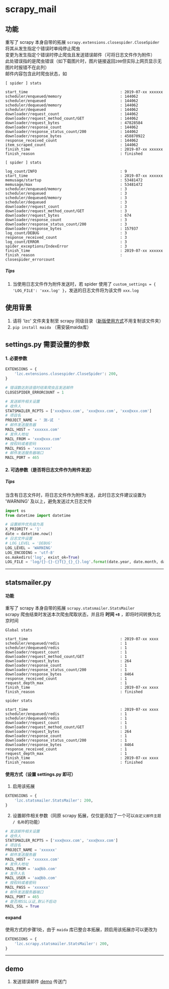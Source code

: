 # scrapy_mail

## 功能
重写了 scrapy 本身自带的拓展 `scrapy.extensions.closespider.CloseSpider`  
将其从发生指定个错误时单纯停止爬虫  
变更为发生指定个错误时停止爬虫且发送错误邮件（可将日志文件作为附件）  
此处错误指的是爬虫错误（如下载图片时，图片链接返回`200`但实际上网页显示无图片时报错不在此列）  
邮件内容包含此时爬虫状态，如
```text
[ spider ] stats

start_time                                         : 2019-07-xx xxxxxx
scheduler/enqueued/memory                          : 144062
scheduler/enqueued                                 : 144062
scheduler/dequeued/memory                          : 144062
scheduler/dequeued                                 : 144062
downloader/request_count                           : 144062
downloader/request_method_count/GET                : 144062
downloader/request_bytes                           : 47828584
downloader/response_count                          : 144062
downloader/response_status_count/200               : 144062
downloader/response_bytes                          : 458870922
response_received_count                            : 144062
item_scraped_count                                 : 144062
finish_time                                        : 2019-07-xx xxxxxx
finish_reason                                      : finished

```
```text
[ spider ] stats

log_count/INFO                                     : 9
start_time                                         : 2019-07-xx xxxxxx
memusage/startup                                   : 53481472
memusage/max                                       : 53481472
scheduler/enqueued/memory                          : 3
scheduler/enqueued                                 : 3
scheduler/dequeued/memory                          : 3
scheduler/dequeued                                 : 3
downloader/request_count                           : 3
downloader/request_method_count/GET                : 3
downloader/request_bytes                           : 674
downloader/response_count                          : 3
downloader/response_status_count/200               : 3
downloader/response_bytes                          : 157937
log_count/DEBUG                                    : 3
response_received_count                            : 3
log_count/ERROR                                    : 3
spider_exceptions/IndexError                       : 3
finish_time                                        : 2019-07-xx xxxxxx
finish_reason                                      : closespider_errorcount

```
##### Tips
1. 当使用日志文件作为附件发送时，若 spider 使用了 `custom_settings = { 'LOG_FILE': 'xxx.log' }`，发送的日志文件将为该文件 `xxx.log`

## 使用背景
1. 请将 'lzc' 文件夹复制至 scrapy 同级目录（[新版使用方式](#expand)不用复制该文件夹）
2. `pip install maida` （需安装maida库）

## settings.py 需要设置的参数
#### 1. 必要参数

```python
EXTENSIONS = {
    'lzc.extensions.closespider.CloseSpider': 200,
}

# 错误数达到该值时结束爬虫且发送邮件
CLOSESPIDER_ERRORCOUNT = 1

# 发送邮件相关设置
# 收件人
STATSMAILER_RCPTS = ['xxx@xxx.com', 'xxx@xxx.com', 'xxx@xxx.com']
# 项目名
PROJECT_NAME = ' 测-试  '
# 邮件发送服务器
MAIL_HOST = 'xxxxxx.com'
# 发件人地址
MAIL_FROM = 'xxx@xxx.com'
# 授权码或者密码
MAIL_PASS = 'xxxxxxx'
# 邮件发送服务器端口
MAIL_PORT = 465
```

#### 2. 可选参数（是否将日志文件作为附件发送）
##### Tips
当含有日志文件时，将日志文件作为附件发送，此时日志文件建议设置为 'WARNING' 及以上，避免发送过大日志文件
```python
import os
from datetime import datetime

# 设置邮件优先级为高
X_PRIORITY = '1'
date = datetime.now()
# 日志文件设置
# LOG_LEVEL = 'DEBUG'
LOG_LEVEL = 'WARNING'
LOG_ENCODING = 'utf-8'
os.makedirs('log', exist_ok=True)
LOG_FILE = 'log/{}-{}-{}T{}_{}_{}.log'.format(date.year, date.month, date.day, date.hour, date.minute, date.second)
```

---
## statsmailer.py
#### 功能
重写了 scrapy 本身自带的拓展 `scrapy.statsmailer.StatsMailer`   
scrapy 爬虫结束时发送本次爬虫爬取状态，并且将 **时间 `+8`** ，即将时间转换为北京时间

```text
Global stats

start_time                                         : 2019-07-xx xxxx
scheduler/enqueued/redis                           : 1
scheduler/dequeued/redis                           : 1
downloader/request_count                           : 1
downloader/request_method_count/GET                : 1
downloader/request_bytes                           : 264
downloader/response_count                          : 1
downloader/response_status_count/200               : 1
downloader/response_bytes                          : 8464
response_received_count                            : 1
request_depth_max                                  : 1
finish_time                                        : 2019-07-xx xxxx
finish_reason                                      : finished

spider stats

start_time                                         : 2019-07-xx xxxx
scheduler/enqueued/redis                           : 1
scheduler/dequeued/redis                           : 1
downloader/request_count                           : 1
downloader/request_method_count/GET                : 1
downloader/request_bytes                           : 264
downloader/response_count                          : 1
downloader/response_status_count/200               : 1
downloader/response_bytes                          : 8464
response_received_count                            : 1
request_depth_max                                  : 1
finish_time                                        : 2019-07-xx xxxx
finish_reason                                      : finished
```
#### 使用方式（设置 settings.py 即可）
1.  启用该拓展
```python
EXTENSIONS = {
    'lzc.statsmailer.StatsMailer': 200,
}
```
2. 设置邮件相关参数（同原 scrapy 拓展，仅仅是添加了一个可以`自定义邮件主题 / 名称`的功能）
```python
# 发送邮件相关设置
# 收件人
STATSMAILER_RCPTS = ['xxx@xxx.com', 'xxx@xxx.com']
# 项目名
PROJECT_NAME = 'xxxxxx'
# 邮件发送服务器
MAIL_HOST = 'xxxxxx.com'
# 发件人地址
MAIL_FROM = 'aa@bb.com'
# 发件人名
MAIL_USER = 'aa@bb.com'
# 授权码或者密码
MAIL_PASS = 'xxxxxx'
# 邮件发送服务器端口
MAIL_PORT = 465
# 是否用SSL认证,默认不启动
MAIL_SSL = True
```
<h4 id="expand">expand</h4>  

使用方式的步骤1处，由于 `maida` 库已整合本拓展，顾启用该拓展亦可以更改为  
```python
EXTENSIONS = {
    'lzc.scrapy.statsmailer.StatsMailer': 200,
}
```  
---
## demo
1. 发送错误邮件 [demo](https://github.com/LZC6244/scrapy_mail/tree/master/demo) 传送门

